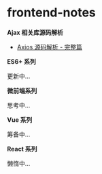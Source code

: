 # frontend-notes

**Ajax 相关库源码解析**

* [Axios 源码解析 - 完整篇](./articles/Axios源码解析-完整篇.md)

**ES6+ 系列**

更新中...

**微前端系列**

思考中...

**Vue 系列**

筹备中...

**React 系列**

懒惰中...
